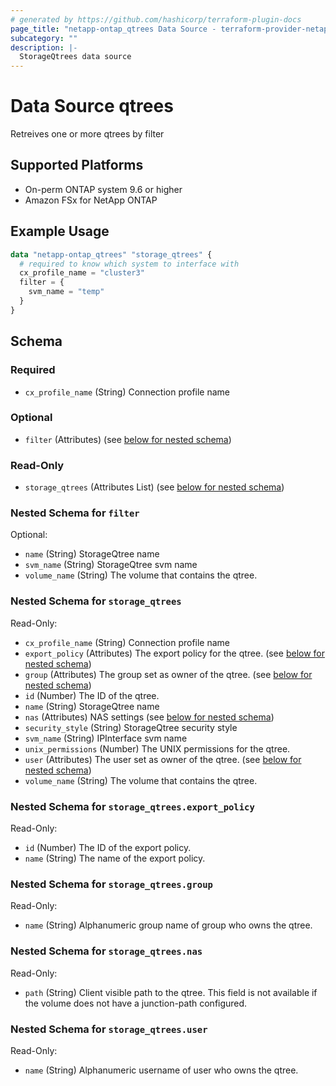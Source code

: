 ```yaml
---
# generated by https://github.com/hashicorp/terraform-plugin-docs
page_title: "netapp-ontap_qtrees Data Source - terraform-provider-netapp-ontap"
subcategory: ""
description: |-
  StorageQtrees data source
---
```


# Data Source qtrees
Retreives one or more qtrees by filter

## Supported Platforms
* On-perm ONTAP system 9.6 or higher
* Amazon FSx for NetApp ONTAP

## Example Usage

```terraform
data "netapp-ontap_qtrees" "storage_qtrees" {
  # required to know which system to interface with
  cx_profile_name = "cluster3"
  filter = {
    svm_name = "temp"
  }
}
```

<!-- schema generated by tfplugindocs -->
## Schema

### Required

- `cx_profile_name` (String) Connection profile name

### Optional

- `filter` (Attributes) (see [below for nested schema](#nestedatt--filter))

### Read-Only

- `storage_qtrees` (Attributes List) (see [below for nested schema](#nestedatt--storage_qtrees))

<a id="nestedatt--filter"></a>
### Nested Schema for `filter`

Optional:

- `name` (String) StorageQtree name
- `svm_name` (String) StorageQtree svm name
- `volume_name` (String) The volume that contains the qtree.


<a id="nestedatt--storage_qtrees"></a>
### Nested Schema for `storage_qtrees`

Read-Only:

- `cx_profile_name` (String) Connection profile name
- `export_policy` (Attributes) The export policy for the qtree. (see [below for nested schema](#nestedatt--storage_qtrees--export_policy))
- `group` (Attributes) The group set as owner of the qtree. (see [below for nested schema](#nestedatt--storage_qtrees--group))
- `id` (Number) The ID of the qtree.
- `name` (String) StorageQtree name
- `nas` (Attributes) NAS settings (see [below for nested schema](#nestedatt--storage_qtrees--nas))
- `security_style` (String) StorageQtree security style
- `svm_name` (String) IPInterface svm name
- `unix_permissions` (Number) The UNIX permissions for the qtree.
- `user` (Attributes) The user set as owner of the qtree. (see [below for nested schema](#nestedatt--storage_qtrees--user))
- `volume_name` (String) The volume that contains the qtree.

<a id="nestedatt--storage_qtrees--export_policy"></a>
### Nested Schema for `storage_qtrees.export_policy`

Read-Only:

- `id` (Number) The ID of the export policy.
- `name` (String) The name of the export policy.


<a id="nestedatt--storage_qtrees--group"></a>
### Nested Schema for `storage_qtrees.group`

Read-Only:

- `name` (String) Alphanumeric group name of group who owns the qtree.


<a id="nestedatt--storage_qtrees--nas"></a>
### Nested Schema for `storage_qtrees.nas`

Read-Only:

- `path` (String) Client visible path to the qtree. This field is not available if the volume does not have a junction-path configured.


<a id="nestedatt--storage_qtrees--user"></a>
### Nested Schema for `storage_qtrees.user`

Read-Only:

- `name` (String) Alphanumeric username of user who owns the qtree.
